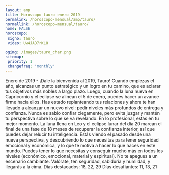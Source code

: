 ```yaml
---
layout: amp
title: Horoscopo tauro enero 2019 
permalink: /horoscopo-mensual/amp/tauro/
normallink: /horoscopo-mensual/tauro/
home: FALSE
horoscopo:
 signo: tauro
 video: Uw4JAD7rKL8

ogimg: /images/tauro_char.png
sitemap:
 priority: 1
 changefreq: 'monthly'
---
```



Enero de 2019 - ¡Dale la bienvenida al 2019, Tauro! Cuando empiezas el año, alcanzas un punto estratégico y un logro en tu camino, que es aclarar tus objetivos más nobles a largo plazo. Luego, cuando la luna nueva en Capricornio y el eclipse se alinean el 5 de enero, puedes hacer un avance firme hacia ellos. 
Has estado replanteando tus relaciones y ahora te han llevado a alcanzar un nuevo nivel: pedir niveles más profundos de entrega y confianza. Nunca es sabio confiar ciegamente, pero evita juzgar y mantén tu perspectiva sobre lo que se va revelando. 
En lo profesional, estás en tu mejor momento. La luna llena en Leo y el eclipse lunar del día 20 marcan el final de una fase de 18 meses de recuperar la confianza interior, así que puedes dejar relucir tu inteligencia. Estás viendo el pasado desde una nueva perspectiva, y descubriendo lo que necesitas para tener seguridad emocional y económica, y lo que te motiva a hacer lo que haces en este mundo. Puedes tener lo que necesitas y conseguir mucho más en todos los niveles (económico, emocional, material y espiritual). No te apegues a un escenario cambiante. Valórate, ten seguridad, sabiduría y humildad, y llegarás a la cima. 
Días destacados: 18, 22, 29 
Días desafiantes: 11, 13, 21